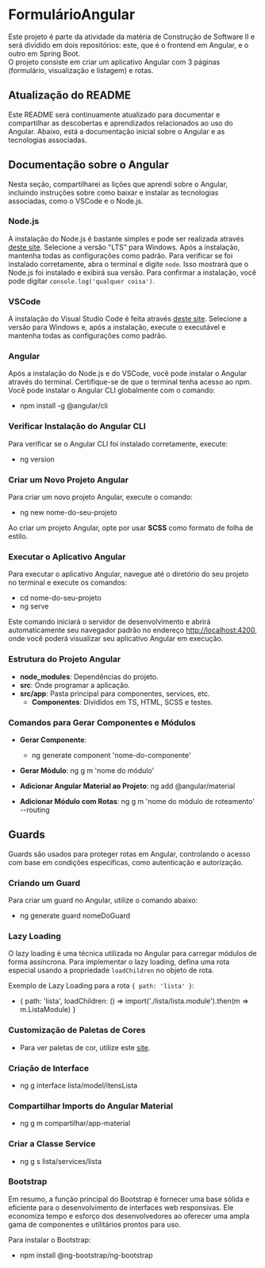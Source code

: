 # FormulárioAngular

Este projeto é parte da atividade da matéria de Construção de Software II e será dividido em dois repositórios: este, que é o frontend em Angular, e o outro em Spring Boot.  
O projeto consiste em criar um aplicativo Angular com 3 páginas (formulário, visualização e listagem) e rotas.

## Atualização do README

Este README será continuamente atualizado para documentar e compartilhar as descobertas e aprendizados relacionados ao uso do Angular. Abaixo, está a documentação inicial sobre o Angular e as tecnologias associadas.

## Documentação sobre o Angular

Nesta seção, compartilharei as lições que aprendi sobre o Angular, incluindo instruções sobre como baixar e instalar as tecnologias associadas, como o VSCode e o Node.js.

### Node.js

A instalação do Node.js é bastante simples e pode ser realizada através [deste site](https://nodejs.org/). Selecione a versão "LTS" para Windows. Após a instalação, mantenha todas as configurações como padrão. Para verificar se foi instalado corretamente, abra o terminal e digite `node`. Isso mostrará que o Node.js foi instalado e exibirá sua versão. Para confirmar a instalação, você pode digitar `console.log('qualquer coisa')`.

### VSCode

A instalação do Visual Studio Code é feita através [deste site](https://code.visualstudio.com/). Selecione a versão para Windows e, após a instalação, execute o executável e mantenha todas as configurações como padrão.

### Angular

Após a instalação do Node.js e do VSCode, você pode instalar o Angular através do terminal. Certifique-se de que o terminal tenha acesso ao npm. Você pode instalar o Angular CLI globalmente com o comando:


- npm install -g @angular/cli

### Verificar Instalação do Angular CLI

Para verificar se o Angular CLI foi instalado corretamente, execute:

- ng version

### Criar um Novo Projeto Angular

Para criar um novo projeto Angular, execute o comando:

- ng new nome-do-seu-projeto


Ao criar um projeto Angular, opte por usar **SCSS** como formato de folha de estilo.

### Executar o Aplicativo Angular

Para executar o aplicativo Angular, navegue até o diretório do seu projeto no terminal e execute os comandos:

- cd nome-do-seu-projeto
- ng serve

Este comando iniciará o servidor de desenvolvimento e abrirá automaticamente seu navegador padrão no endereço [http://localhost:4200](http://localhost:4200), onde você poderá visualizar seu aplicativo Angular em execução.

### Estrutura do Projeto Angular

- **node_modules**: Dependências do projeto.
- **src**: Onde programar a aplicação.
- **src/app**: Pasta principal para componentes, services, etc.
  - **Componentes**: Divididos em TS, HTML, SCSS e testes.

### Comandos para Gerar Componentes e Módulos

- **Gerar Componente**:
  
  - ng generate component 'nome-do-componente'
  
- **Gerar Módulo**: ng g m 'nome do módulo'
  
- **Adicionar Angular Material ao Projeto**: ng add @angular/material
  
- **Adicionar Módulo com Rotas**: ng g m 'nome do módulo de roteamento' --routing

## Guards

Guards são usados para proteger rotas em Angular, controlando o acesso com base em condições específicas, como autenticação e autorização.

### Criando um Guard

Para criar um guard no Angular, utilize o comando abaixo:

- ng generate guard nomeDoGuard

  
### Lazy Loading

O lazy loading é uma técnica utilizada no Angular para carregar módulos de forma assíncrona. Para implementar o lazy loading, defina uma rota especial usando a propriedade `loadChildren` no objeto de rota.

Exemplo de Lazy Loading para a rota `{ path: 'lista' }`:

- { path: 'lista', loadChildren: () => import('./lista/lista.module').then(m => m.ListaModule) }

### Customização de Paletas de Cores

- Para ver paletas de cor, utilize este [site](#).

### Criação de Interface

- ng g interface lista/model/itensLista

### Compartilhar Imports do Angular Material

- ng g m compartilhar/app-material

### Criar a Classe Service

- ng g s lista/services/lista

### Bootstrap

Em resumo, a função principal do Bootstrap é fornecer uma base sólida e eficiente para o desenvolvimento de interfaces web responsivas. Ele economiza tempo e esforço dos desenvolvedores ao oferecer uma ampla gama de componentes e utilitários prontos para uso.

Para instalar o Bootstrap:

- npm install @ng-bootstrap/ng-bootstrap
